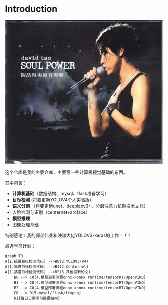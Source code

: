 # Introduction
<img src="./timg.jpg" alt="timg" style="zoom:150%;" />

这个仓库是我的主要仓库，主要写一些计算机视觉基础的东西。

其中包含：

- **计算机基础**（数据结构、mysql、flask准备学习）
- **目标检测**     (将要更新YOLOV4个人实验版)
- **语义分割**  （将要更新unet、deeplabv3+、分层注意力机制技术文档）
- 人脸检测与识别（centernet+arcface）
- **模型推理** 
- 图像处理基础

特别感谢：我的师弟伟业和映谦大佬YOLOV3-keras的工作！！！

最近学习计划：
```mermaid
graph TD
A[1.搞懂目标检测代码] -->B0(2.YOLOV3/V4)
A[1.搞懂目标检测代码] -->B1(2.Centernet)
A[1.搞懂目标检测代码] -->B2(3.其他最新论文)
    B0 --> C0[4.模型部署流程onnx->onnx runtime/tensorRT/OpenVINO]
    B1 --> C0[4.模型部署流程onnx->onnx runtime/tensorRT/OpenVINO]
    B2 --> C0[4.模型部署流程onnx->onnx runtime/tensorRT/OpenVINO]
    C0 --> D[5.mysql/flask/ffmpeg]
    D1[每日日常学习数据结构]
  
```




